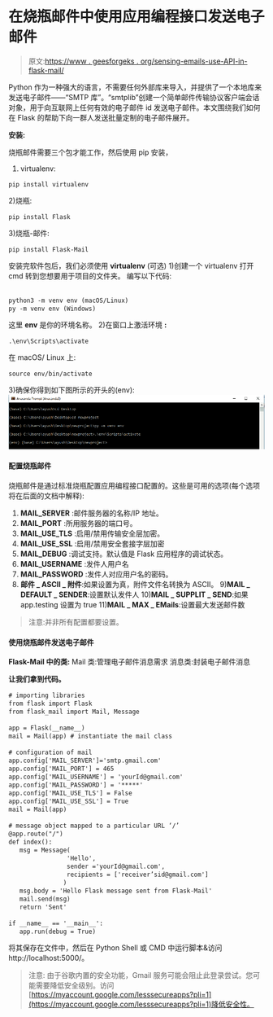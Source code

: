 # 在烧瓶邮件中使用应用编程接口发送电子邮件

> 原文:[https://www . geesforgeks . org/sensing-emails-use-API-in-flask-mail/](https://www.geeksforgeeks.org/sending-emails-using-api-in-flask-mail/)

Python 作为一种强大的语言，不需要任何外部库来导入，并提供了一个本地库来发送电子邮件——“SMTP 库”。“smtplib”创建一个简单邮件传输协议客户端会话对象，用于向互联网上任何有效的电子邮件 id 发送电子邮件。本文围绕我们如何在 Flask 的帮助下向一群人发送批量定制的电子邮件展开。

**安装:**

烧瓶邮件需要三个包才能工作，然后使用 pip 安装，

1) virtualenv:

```
pip install virtualenv
```

2)烧瓶:

```
pip install Flask
```

3)烧瓶-邮件:

```
pip install Flask-Mail
```

安装完软件包后，我们必须使用 **virtualenv** (可选)
1)创建一个 virtualenv
打开 cmd
转到您想要用于项目的文件夹。
编写以下代码:

```

python3 -m venv env (macOS/Linux)
py -m venv env (Windows)

```

这里 **env** 是你的环境名称。
2)在窗口上激活环境
**:**

```
.\env\Scripts\activate
```

在 macOS/ Linux 上:

```
source env/bin/activate
```

3)确保你得到如下图所示的开头的(env):
![](img/9cb46582a1bc55247c760445cb62405e.png)

#### 配置烧瓶邮件

烧瓶邮件是通过标准烧瓶配置应用编程接口配置的。这些是可用的选项(每个选项将在后面的文档中解释):

1) **MAIL_SERVER** :邮件服务器的名称/IP 地址。
2) **MAIL_PORT** :所用服务器的端口号。
3) **MAIL_USE_TLS** :启用/禁用传输安全层加密。
4) **MAIL_USE_SSL** :启用/禁用安全套接字层加密
5) **MAIL_DEBUG** :调试支持。默认值是 Flask 应用程序的调试状态。
6) **MAIL_USERNAME** :发件人用户名
7) **MAIL_PASSWORD** :发件人对应用户名的密码。
8) **邮件 _ ASCII _ 附件**:如果设置为真，附件文件名转换为 ASCII。
9)**MAIL _ DEFAULT _ SENDER**:设置默认发件人
10)**MAIL _ SUPPLIT _ SEND**:如果 app.testing 设置为 true
11)**MAIL _ MAX _ EMails**:设置最大发送邮件数

> 注意:并非所有配置都要设置。

#### 使用烧瓶邮件发送电子邮件

**Flask-Mail 中的类:**
Mail 类:管理电子邮件消息需求
消息类:封装电子邮件消息

**让我们拿到代码。**

```
# importing libraries
from flask import Flask
from flask_mail import Mail, Message

app = Flask(__name__)
mail = Mail(app) # instantiate the mail class

# configuration of mail
app.config['MAIL_SERVER']='smtp.gmail.com'
app.config['MAIL_PORT'] = 465
app.config['MAIL_USERNAME'] = 'yourId@gmail.com'
app.config['MAIL_PASSWORD'] = '*****'
app.config['MAIL_USE_TLS'] = False
app.config['MAIL_USE_SSL'] = True
mail = Mail(app)

# message object mapped to a particular URL ‘/’
@app.route("/")
def index():
   msg = Message(
                'Hello',
                sender ='yourId@gmail.com',
                recipients = ['receiver’sid@gmail.com']
               )
   msg.body = 'Hello Flask message sent from Flask-Mail'
   mail.send(msg)
   return 'Sent'

if __name__ == '__main__':
   app.run(debug = True)
```

将其保存在文件中，然后在 Python Shell 或 CMD 中运行脚本&访问 http://localhost:5000/。

> 注意:
> 由于谷歌内置的安全功能，Gmail 服务可能会阻止此登录尝试。您可能需要降低安全级别。访问[https://myaccount.google.com/lesssecureapps?pli=1](https://myaccount.google.com/lesssecureapps?pli=1)降低安全性。